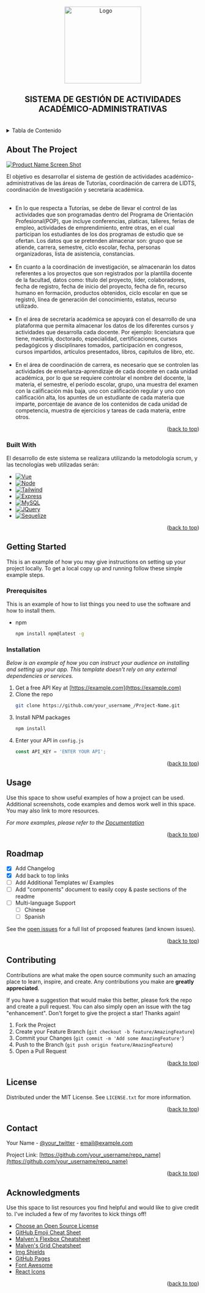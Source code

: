 
<a name="readme-top"></a>

<!-- PROJECT LOGO -->
<br />
<div align="center">
  <a href="https://github.com/othneildrew/Best-README-Template">
    <img src="https://es.catalat.org/wp-content/uploads/2019/09/universidad-autonoma-de-chiapas.png" alt="Logo" width="200" height="200">
  </a>

  <h2 align="center">SISTEMA DE GESTIÓN DE ACTIVIDADES ACADÉMICO-ADMINISTRATIVAS</h2>
  <br>
</div>



<!-- TABLE OF CONTENTS -->
<details>
  <summary>Tabla de Contenido</summary>
  <ol>
    <li>
      <a href="#about-the-project">Acerca del Proyecto</a>
      <ul>
        <li><a href="#built-with">Construido con</a></li>
      </ul>
    </li>
    <li>
      <a href="#getting-started">Getting Started</a>
      <ul>
        <li><a href="#prerequisites">Pre requisitos</a></li>
        <li><a href="#installation">Instalación</a></li>
      </ul>
    </li>
    <li><a href="#usage">¿Como usar?</a></li>
    <li><a href="#contact">Contact</a></li>

  </ol>
</details>



<!-- ABOUT THE PROJECT -->
## About The Project

[![Product Name Screen Shot][product-screenshot]](https://example.com)

El objetivo es desarrollar el sistema de gestión de actividades académico-administrativas de las áreas de Tutorías, coordinación de carrera de LIDTS, coordinación de Investigación y secretaría académica.
<br><br>
*  En lo que respecta a Tutorías, se debe de llevar el control de las actividades que son programadas dentro del Programa de Orientación Profesional(POP), que incluye conferencias, platicas, talleres, ferias de empleo, actividades de emprendimiento, entre otras, en el cual participan los estudiantes de los dos programas de estudio que se ofertan. Los datos que se pretenden almacenar son: grupo que se atiende, carrera, semestre, ciclo escolar, fecha, personas organizadoras, lista de asistencia, constancias.
<br><br>
*  En cuanto a la coordinación de investigación, se almacenarán los datos referentes a los proyectos que son registrados por la plantilla docente de la facultad, datos como: título del proyecto, líder, colaboradores, fecha de registro, fecha de inicio del proyecto, fecha de fin, recurso humano en formación, productos obtenidos, ciclo escolar en que se registró, línea de generación del conocimiento, estatus, recurso utilizado.
<br><br>
*  En el área de secretaría académica se apoyará con el desarrollo de una plataforma que permita almacenar los datos de los diferentes cursos y actividades que desarrolla cada docente. Por ejemplo: licenciatura que tiene, maestría, doctorado, especialidad, certificaciones, cursos pedagógicos y disciplinares tomados, participación en congresos, cursos impartidos, artículos presentados, libros, capítulos de libro, etc.
<br><br>
*  En el área de coordinación de carrera, es necesario que se controlen las actividades de enseñanza-aprendizaje de cada docente en cada unidad académica, por lo que se requiere controlar el nombre del docente, la materia, el semestre, el período escolar, grupo, una muestra del examen con la calificación más baja, uno con calificación regular y uno con calificación alta, los apuntes de un estudiante de cada materia que imparte, porcentaje de avance de los contenidos de cada unidad de competencia, muestra de ejercicios y tareas de cada materia, entre otros. 

<p align="right">(<a href="#readme-top">back to top</a>)</p>



### Built With

El desarrollo de este sistema se realizara utilizando la metodología scrum, y las tecnologías web utilizadas serán:
* [![Vue][Vue.js]][Vue-url]
* [![Node][nodejs.com]][nodejs-url]
* [![Tailwind][Tailwind.css]][Tailwind-url]
* [![Express][Express.com]][Express-url]
* [![MySQL][mysql.com]][mnysql-url]
* [![JQuery][JQuery.com]][JQuery-url]
* [![Sequelize][sequelize.com]][sequelize-url]


<p align="right">(<a href="#readme-top">back to top</a>)</p>



<!-- GETTING STARTED -->
## Getting Started

This is an example of how you may give instructions on setting up your project locally.
To get a local copy up and running follow these simple example steps.

### Prerequisites

This is an example of how to list things you need to use the software and how to install them.
* npm
  ```sh
  npm install npm@latest -g
  ```

### Installation

_Below is an example of how you can instruct your audience on installing and setting up your app. This template doesn't rely on any external dependencies or services._

1. Get a free API Key at [https://example.com](https://example.com)
2. Clone the repo
   ```sh
   git clone https://github.com/your_username_/Project-Name.git
   ```
3. Install NPM packages
   ```sh
   npm install
   ```
4. Enter your API in `config.js`
   ```js
   const API_KEY = 'ENTER YOUR API';
   ```

<p align="right">(<a href="#readme-top">back to top</a>)</p>



<!-- USAGE EXAMPLES -->
## Usage

Use this space to show useful examples of how a project can be used. Additional screenshots, code examples and demos work well in this space. You may also link to more resources.

_For more examples, please refer to the [Documentation](https://example.com)_

<p align="right">(<a href="#readme-top">back to top</a>)</p>



<!-- ROADMAP -->
## Roadmap

- [x] Add Changelog
- [x] Add back to top links
- [ ] Add Additional Templates w/ Examples
- [ ] Add "components" document to easily copy & paste sections of the readme
- [ ] Multi-language Support
    - [ ] Chinese
    - [ ] Spanish

See the [open issues](https://github.com/othneildrew/Best-README-Template/issues) for a full list of proposed features (and known issues).

<p align="right">(<a href="#readme-top">back to top</a>)</p>



<!-- CONTRIBUTING -->
## Contributing

Contributions are what make the open source community such an amazing place to learn, inspire, and create. Any contributions you make are **greatly appreciated**.

If you have a suggestion that would make this better, please fork the repo and create a pull request. You can also simply open an issue with the tag "enhancement".
Don't forget to give the project a star! Thanks again!

1. Fork the Project
2. Create your Feature Branch (`git checkout -b feature/AmazingFeature`)
3. Commit your Changes (`git commit -m 'Add some AmazingFeature'`)
4. Push to the Branch (`git push origin feature/AmazingFeature`)
5. Open a Pull Request

<p align="right">(<a href="#readme-top">back to top</a>)</p>



<!-- LICENSE -->
## License

Distributed under the MIT License. See `LICENSE.txt` for more information.

<p align="right">(<a href="#readme-top">back to top</a>)</p>



<!-- CONTACT -->
## Contact

Your Name - [@your_twitter](https://twitter.com/your_username) - email@example.com

Project Link: [https://github.com/your_username/repo_name](https://github.com/your_username/repo_name)

<p align="right">(<a href="#readme-top">back to top</a>)</p>



<!-- ACKNOWLEDGMENTS -->
## Acknowledgments

Use this space to list resources you find helpful and would like to give credit to. I've included a few of my favorites to kick things off!

* [Choose an Open Source License](https://choosealicense.com)
* [GitHub Emoji Cheat Sheet](https://www.webpagefx.com/tools/emoji-cheat-sheet)
* [Malven's Flexbox Cheatsheet](https://flexbox.malven.co/)
* [Malven's Grid Cheatsheet](https://grid.malven.co/)
* [Img Shields](https://shields.io)
* [GitHub Pages](https://pages.github.com)
* [Font Awesome](https://fontawesome.com)
* [React Icons](https://react-icons.github.io/react-icons/search)

<p align="right">(<a href="#readme-top">back to top</a>)</p>



<!-- MARKDOWN LINKS & IMAGES -->
<!-- https://www.markdownguide.org/basic-syntax/#reference-style-links -->
[product-screenshot]: images/screenshot.png
[Vue.js]: https://img.shields.io/badge/Vue.js-35495E?style=for-the-badge&logo=vuedotjs&logoColor=4FC08D
[Vue-url]: https://vuejs.org/
[Tailwind.css]: https://img.shields.io/badge/Tailwind_CSS-38B2AC?style=for-the-badge&logo=tailwind-css&logoColor=white
[Tailwind-url]: https://tailwindcss.com/
[JQuery.com]: https://img.shields.io/badge/jQuery-0769AD?style=for-the-badge&logo=jquery&logoColor=white
[JQuery-url]: https://jquery.com 
[mysql.com]: https://img.shields.io/badge/MySQL-00000F?style=for-the-badge&logo=mysql&logoColor=white
[mnysql-url]: https://www.mysql.com/
[sequelize.com]: https://img.shields.io/badge/sequelize-323330?style=for-the-badge&logo=sequelize&logoColor=blue
[sequelize-url]: https://sequelize.org/
[nodejs.com]: https://img.shields.io/badge/Node.js-43853D?style=for-the-badge&logo=node.js&logoColor=white
[nodejs-url]: https://nodejs.org/
[Express.com]: https://img.shields.io/badge/Express.js-404D59?style=for-the-badge
[Express-url]: https://expressjs.com/

	


